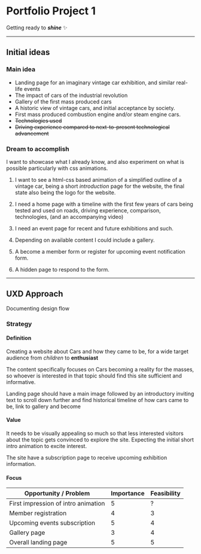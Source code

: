 # Portfolio Project 1

Getting ready to **_shine_** ✨

___

## Initial ideas

### Main idea

+ Landing page for an imaginary vintage car exhibition, and similar real-life events
+ The impact of cars of the industrial revolution
+ Gallery of the first mass produced cars
+ A historic view of vintage cars, and initial acceptance by society.
+ First mass produced combustion engine and/or steam engine cars.
+ ~~Technologies used~~
+ ~~Driving experience compared to next-to-present technological advancement~~

### Dream to accomplish

I want to showcase what I already know, and also experiment on what is possible particularly with css animations.

1. I want to see a html-css based animation of a simplified outline of a vintage car, being a short _introduction_ page for the website, the final state also being the logo for the website.

2. I need a home page with a timeline with the first few years of cars being tested and used on roads, driving experience, comparison, technologies, (and an accompanying video)

3. I need an event page for recent and future exhibitions and such.

4. Depending on available content I could include a gallery.

5. A become a member form or register for upcoming event notification form.

6. A hidden page to respond to the form.

***

## UXD Approach
Documenting design flow

### Strategy

#### Definition

Creating a website about Cars and how they came to be, for a wide target audience from *children* to __enthusiast__

The content specifically focuses on Cars becoming a reality for the masses, so whoever is interested in that topic should find this site sufficient and informative.

Landing page should have a main image followed by an introductory inviting text to scroll down further and find historical timeline of how cars came to be, link to gallery and become 



#### Value

It needs to be visually appealing so much so that less interested visitors about the topic gets convinced to explore the site. Expecting the initial short intro animation to excite interest.

The site have a subscription page to receive upcoming exhibition information.

#### Focus

Opportunity / Problem | Importance | Feasibility
--- | --- | ---
First impression of intro animation | 5 | ?
Member registration | 4 | 3
Upcoming events subscription | 5 | 4
Gallery page | 3 | 4
Overall landing page | 5 | 5

